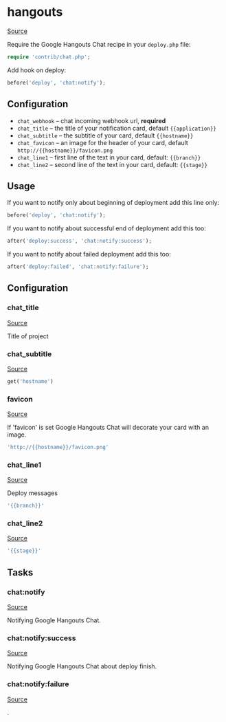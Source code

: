 <!-- DO NOT EDIT THIS FILE! -->
<!-- Instead edit contrib/hangouts.php -->
<!-- Then run bin/docgen -->

# hangouts

[Source](/contrib/hangouts.php)


Require the Google Hangouts Chat recipe in your `deploy.php` file:

```php
require 'contrib/chat.php';
```

Add hook on deploy:

```php
before('deploy', 'chat:notify');
```

## Configuration

- `chat_webhook` – chat incoming webhook url, **required**
- `chat_title` – the title of your notification card, default `{{application}}`
- `chat_subtitle` – the subtitle of your card, default `{{hostname}}`
- `chat_favicon` – an image for the header of your card, default `http://{{hostname}}/favicon.png`
- `chat_line1` – first line of the text in your card, default: `{{branch}}`
- `chat_line2` – second line of the text in your card, default: `{{stage}}`

## Usage

If you want to notify only about beginning of deployment add this line only:

```php
before('deploy', 'chat:notify');
```

If you want to notify about successful end of deployment add this too:

```php
after('deploy:success', 'chat:notify:success');
```

If you want to notify about failed deployment add this too:

```php
after('deploy:failed', 'chat:notify:failure');
```




## Configuration
### chat_title
[Source](https://github.com/deployphp/deployer/blob/master/contrib/hangouts.php#L50)

Title of project



### chat_subtitle
[Source](https://github.com/deployphp/deployer/blob/master/contrib/hangouts.php#L54)



```php title="Default value"
get('hostname')
```


### favicon
[Source](https://github.com/deployphp/deployer/blob/master/contrib/hangouts.php#L57)

If 'favicon' is set Google Hangouts Chat will decorate your card with an image.

```php title="Default value"
'http://{{hostname}}/favicon.png'
```


### chat_line1
[Source](https://github.com/deployphp/deployer/blob/master/contrib/hangouts.php#L60)

Deploy messages

```php title="Default value"
'{{branch}}'
```


### chat_line2
[Source](https://github.com/deployphp/deployer/blob/master/contrib/hangouts.php#L61)



```php title="Default value"
'{{stage}}'
```



## Tasks

### chat:notify
[Source](https://github.com/deployphp/deployer/blob/master/contrib/hangouts.php#L64)

Notifying Google Hangouts Chat.




### chat:notify:success
[Source](https://github.com/deployphp/deployer/blob/master/contrib/hangouts.php#L107)

Notifying Google Hangouts Chat about deploy finish.




### chat:notify:failure
[Source](https://github.com/deployphp/deployer/blob/master/contrib/hangouts.php#L150)

.




